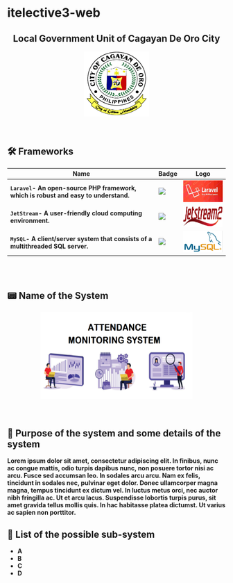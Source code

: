 # itelective3-web

<h2 align="center"> <b>
Local Government Unit of Cagayan De Oro City
</h2>

<div align="center">
  <img width="150" height="150" src="Logo.png">
</div><br><br>
  
  
  
## 🛠 Frameworks
| Name         | Badge                                                                                                       | Logo           | 
| ------------- | ------------- | ------------- | 
| `Laravel`- An open-source PHP framework, which is robust and easy to understand.       | <img src="https://img.shields.io/badge/Laravel-FF2D20?style=for-the-badge&logo=laravel&logoColor=white"/>  | <img width="150" height="50" src="Laravel.png">  |
| `JetStream`- A user-friendly cloud computing environment.     | <img src="https://img.shields.io/badge/hex-docs-lightgreen.svg"/>  | <img width="150" height="50" src="JStream2.png">  |
| `MySQL`- A client/server system that consists of a multithreaded SQL server.         | <img src="https://img.shields.io/badge/MySQL-005C84?style=for-the-badge&logo=mysql&logoColor=white"/>  | <img width="150" height="50" src="MySQLo.png">  | 
  
  <p><br><br></p>

## 📟 Name of the System

<div align="center">
  <img width="350" height="200" src="System%20Name.png">
</div><br><br>

  
  ## 📱 Purpose of the system and some details of the system
  Lorem ipsum dolor sit amet, consectetur adipiscing elit. In finibus, nunc ac congue mattis, odio turpis dapibus nunc, non posuere tortor nisi ac arcu. Fusce sed accumsan leo. In sodales arcu arcu. Nam ex felis, tincidunt in sodales nec, pulvinar eget dolor. Donec ullamcorper magna magna, tempus tincidunt ex dictum vel. In luctus metus orci, nec auctor nibh fringilla ac. Ut et arcu lacus. Suspendisse lobortis turpis purus, sit amet gravida tellus mollis quis. In hac habitasse platea dictumst. Ut varius ac sapien non porttitor.
  
   ## 📱  List of the possible sub-system
  - A
  - B
  - C
  - D
  
